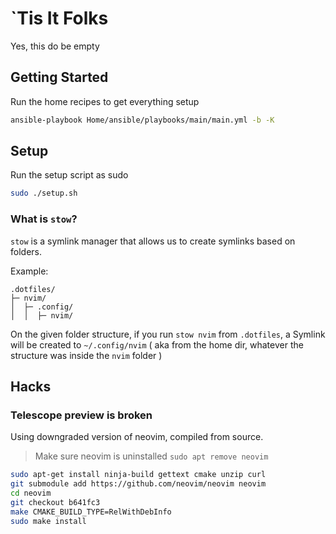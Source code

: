 # `Tis It Folks

Yes, this do be empty

## Getting Started

Run the home recipes to get everything setup

```bash
ansible-playbook Home/ansible/playbooks/main/main.yml -b -K
```

## Setup

Run the setup script as sudo 

```bash
sudo ./setup.sh
```

### What is `stow`?

`stow` is a symlink manager that allows us to create symlinks based on folders.

Example:
```ascii
.dotfiles/
├─ nvim/
│  ├─ .config/
│  │  ├─ nvim/

```

On the given folder structure, if you run `stow nvim` from `.dotfiles`, a Symlink will be created to `~/.config/nvim` ( aka from the home dir, whatever the structure was inside the `nvim` folder )

## Hacks

### Telescope preview is broken

Using downgraded version of neovim, compiled from source.

> Make sure neovim is uninstalled `sudo apt remove neovim`

```bash
sudo apt-get install ninja-build gettext cmake unzip curl
git submodule add https://github.com/neovim/neovim neovim
cd neovim
git checkout b641fc3
make CMAKE_BUILD_TYPE=RelWithDebInfo
sudo make install
```
